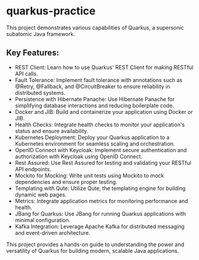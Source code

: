 # quarkus-practice
This project demonstrates various capabilities of Quarkus, a supersonic subatomic Java framework.

## Key Features:

- REST Client: Learn how to use Quarkus' REST Client for making RESTful API calls.
- Fault Tolerance: Implement fault tolerance with annotations such as @Retry, @Fallback, and @CircuitBreaker to ensure reliability in distributed systems.
- Persistence with Hibernate Panache: Use Hibernate Panache for simplifying database interactions and reducing boilerplate code.
- Docker and JIB: Build and containerize your application using Docker or JIB.
- Health Checks: Integrate health checks to monitor your application's status and ensure availability.
- Kubernetes Deployment: Deploy your Quarkus application to a Kubernetes environment for seamless scaling and orchestration.
- OpenID Connect with Keycloak: Implement secure authentication and authorization with Keycloak using OpenID Connect.
- Rest Assured: Use Rest Assured for testing and validating your RESTful API endpoints.
- Mockito for Mocking: Write unit tests using Mockito to mock dependencies and ensure proper testing.
- Templating with Qute: Utilize Qute, the templating engine for building dynamic web pages.
- Metrics: Integrate application metrics for monitoring performance and health.
- JBang for Quarkus: Use JBang for running Quarkus applications with minimal configuration.
- Kafka Integration: Leverage Apache Kafka for distributed messaging and event-driven architecture.


This project provides a hands-on guide to understanding the power and versatility of Quarkus for building modern, scalable Java applications.
